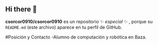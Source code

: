 ## Hi there 👋


**csorcor0910/csorcor0910** es un repositorio ✨ _especial_ ✨ , porque su `README.md` (este archivo) aparece en tu perfil de GitHub.

#Posición y Contacto
-Alumno de computación y robótica en Baza.

